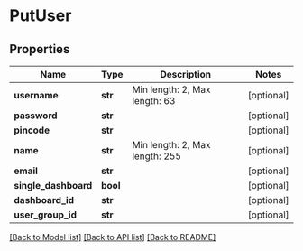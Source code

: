 # PutUser

## Properties
Name | Type | Description | Notes
------------ | ------------- | ------------- | -------------
**username** | **str** | Min length: 2, Max length: 63 | [optional] 
**password** | **str** |  | [optional] 
**pincode** | **str** |  | [optional] 
**name** | **str** | Min length: 2, Max length: 255 | [optional] 
**email** | **str** |  | [optional] 
**single_dashboard** | **bool** |  | [optional] 
**dashboard_id** | **str** |  | [optional] 
**user_group_id** | **str** |  | [optional] 

[[Back to Model list]](../README.md#documentation-for-models) [[Back to API list]](../README.md#documentation-for-api-endpoints) [[Back to README]](../README.md)


